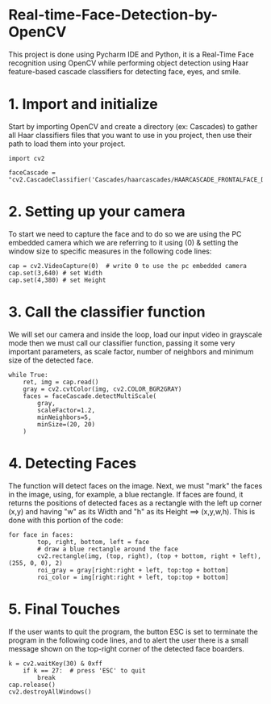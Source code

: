 # Real-time-Face-Detection-by-OpenCV
This project is done using Pycharm IDE and Python, it is a Real-Time Face recognition using OpenCV while performing object detection using Haar feature-based cascade classifiers for detecting face, eyes, and smile.
# 1. Import and initialize
Start by importing OpenCV and create a directory (ex: Cascades) to gather all Haar classifiers files that you want to use in you project, then use their path to load them into your project.
```
import cv2
 
faceCascade = "cv2.CascadeClassifier('Cascades/haarcascades/HAARCASCADE_FRONTALFACE_DEFAULT.xml')
```

# 2. Setting up your camera
To start we need to capture the face and to do so we are using the PC embedded camera which we are referring to it using (0) & setting the window size to specific measures in the following code lines:
```
cap = cv2.VideoCapture(0)  # write 0 to use the pc embedded camera 
cap.set(3,640) # set Width 
cap.set(4,380) # set Height
```
# 3. Call the classifier function
We will set our camera and inside the loop, load our input video in grayscale mode then we must call our classifier function, passing it some very important parameters, as scale factor, number of neighbors and minimum size of the detected face.
```
while True: 
    ret, img = cap.read() 
    gray = cv2.cvtColor(img, cv2.COLOR_BGR2GRAY) 
    faces = faceCascade.detectMultiScale( 
        gray, 
        scaleFactor=1.2, 
        minNeighbors=5, 
        minSize=(20, 20) 
    )
   ```
   # 4. Detecting Faces
The function will detect faces on the image. Next, we must "mark" the faces in the image, using, for example, a blue rectangle. If faces are found, it returns the positions of detected faces as a rectangle with the left up corner (x,y) and having "w" as its Width and "h" as its Height ==> (x,y,w,h). This is done with this portion of the code:
```
for face in faces: 
        top, right, bottom, left = face 
        # draw a blue rectangle around the face 
        cv2.rectangle(img, (top, right), (top + bottom, right + left), (255, 0, 0), 2) 
        roi_gray = gray[right:right + left, top:top + bottom] 
        roi_color = img[right:right + left, top:top + bottom]
   ``` 
# 5. Final Touches
If the user wants to quit the program, the button ESC is set to terminate the program in the following code lines, and to alert the user there is a small message shown on the top-right corner of the detected face boarders.
```
k = cv2.waitKey(30) & 0xff 
    if k == 27:  # press 'ESC' to quit 
        break 
cap.release() 
cv2.destroyAllWindows()
```
